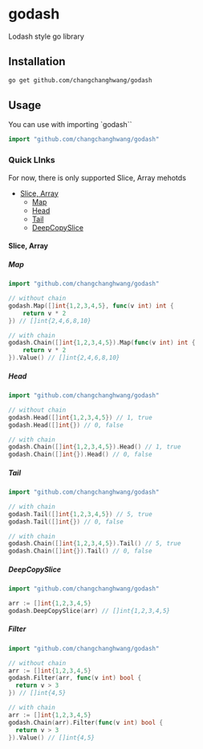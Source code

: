 # godash

Lodash style go library

## Installation

```bash
go get github.com/changchanghwang/godash
```

## Usage

You can use with importing `godash``

```go
import "github.com/changchanghwang/godash"
```

### Quick LInks

For now, there is only supported Slice, Array mehotds

- [Slice, Array](#slice-array)
  - [Map](#map)
  - [Head](#head)
  - [Tail](#tail)
  - [DeepCopySlice](#deppcopyslice)

#### Slice, Array

##### Map

```go
import "github.com/changchanghwang/godash"

// without chain
godash.Map([]int{1,2,3,4,5}, func(v int) int {
    return v * 2
}) // []int{2,4,6,8,10}

// with chain
godash.Chain([]int{1,2,3,4,5}).Map(func(v int) int {
    return v * 2
}).Value() // []int{2,4,6,8,10}
```

##### Head

```go
import "github.com/changchanghwang/godash"

// without chain
godash.Head([]int{1,2,3,4,5}) // 1, true
godash.Head([]int{}) // 0, false

// with chain
godash.Chain([]int{1,2,3,4,5}).Head() // 1, true
godash.Chain([]int{}).Head() // 0, false
```

##### Tail

```go
import "github.com/changchanghwang/godash"

// with chain
godash.Tail([]int{1,2,3,4,5}) // 5, true
godash.Tail([]int{}) // 0, false

// with chain
godash.Chain([]int{1,2,3,4,5}).Tail() // 5, true
godash.Chain([]int{}).Tail() // 0, false
```

##### DeepCopySlice

```go
import "github.com/changchanghwang/godash"

arr := []int{1,2,3,4,5}
godash.DeepCopySlice(arr) // []int{1,2,3,4,5}
```

##### Filter

```go
import "github.com/changchanghwang/godash"

// without chain
arr := []int{1,2,3,4,5}
godash.Filter(arr, func(v int) bool {
  return v > 3
}) // []int{4,5}

// with chain
arr := []int{1,2,3,4,5}
godash.Chain(arr).Filter(func(v int) bool {
  return v > 3
}).Value() // []int{4,5}
```
